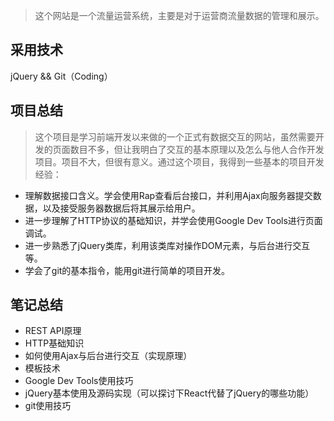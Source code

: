 > 这个网站是一个流量运营系统，主要是对于运营商流量数据的管理和展示。

## 采用技术
jQuery && Git（Coding）

## 项目总结
> 这个项目是学习前端开发以来做的一个正式有数据交互的网站，虽然需要开发的页面数目不多，但让我明白了交互的基本原理以及怎么与他人合作开发项目。项目不大，但很有意义。通过这个项目，我得到一些基本的项目开发经验：

- 理解数据接口含义。学会使用Rap查看后台接口，并利用Ajax向服务器提交数据，以及接受服务器数据后将其展示给用户。
- 进一步理解了HTTP协议的基础知识，并学会使用Google Dev Tools进行页面调试。
- 进一步熟悉了jQuery类库，利用该类库对操作DOM元素，与后台进行交互等。
- 学会了git的基本指令，能用git进行简单的项目开发。

## 笔记总结
- REST API原理
- HTTP基础知识
- 如何使用Ajax与后台进行交互（实现原理）
- 模板技术
- Google Dev Tools使用技巧
- jQuery基本使用及源码实现（可以探讨下React代替了jQuery的哪些功能）
- git使用技巧
